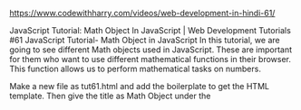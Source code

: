 https://www.codewithharry.com/videos/web-development-in-hindi-61/



JavaScript Tutorial: Math Object In JavaScript | Web Development Tutorials #61
JavaScript Tutorial- Math Object in JavaScript
In this tutorial, we are going to see different Math objects used in JavaScript. These are important for them who want to use different mathematical functions in their browser. This function allows us to perform mathematical tasks on numbers.

Make a new file as tut61.html and add the boilerplate to get the HTML template. Then give the title as Math Object under the <title> tag. If we write the following code under the <script> tag, then we will get the list of all those Math functions that are used in JavaScript.

let m = Math;
    console.log(m)
Let us now print the values of some constants using the Math functions.

// Printing the constants from Math Object
    console.log("The value of Math.E is ", Math.E)
    console.log("The value of Math.PI is ", Math.PI)
    console.log("The value of Math.LN2 is ", Math.LN2)
    console.log("The value of Math.SQRT1_2 is ", Math.SQRT1_2)
    console.log("The value of Math.LOG2E is ", Math.LOG2E)
After executing the above JavaScript code, we will see the values of these constants in the output as follows-




Now let us see how to print the functions with the help of Math Object. Here we will initialize two variables and then call them under different functions as follows-

let a = 34.64534;
let b = 89;

console.log("The value of a and b is ", a, b);
console.log("The value of a and b rounded is ", Math.round(a), Math.round(b));
The output we get, is as follows-



Math.round is used to round the values to the nearest integer. Then there are Math.pow() and Math.sqrt() functions that are used to return the power and square root of any number respectively. There are other functions like ceil and floor. Ceil is used to round up the number to the nearest integer whereas floor is used to round down to the nearest integer.

console.log("5.8 rounded up to nearest integer is ", Math.ceil(5.8)) 
console.log("5.8 rounded down to nearest integer is ", Math.floor(5.8))
In the above example, 5.8 is rounded up and rounded down as follows-




Now let us see some trignometric functions. The values given here will be in radians as follows-

// Trinonometric Functions
    console.log("The value of sin(pi) is ", Math.sin(Math.PI/2))
    console.log("The value of tan(pi) is ", Math.tan(Math.PI/2))
    console.log("The value of cos(pi) is ", Math.cos(Math.PI/2))
The output of the following code will be as follows-



We can take the help of min and max functions to find the minimum and maximum numbers respectively. 

console.log("Minimum value of 4, 5, 6 is ", Math.min(4,5, 6));
console.log("Maximum value of 4, 5, 6 is ", Math.max(4,5, 6));
This code will return the minimum and maximum number between 4, 5, and 6.


Let us now see how to generate random numbers in JavaScript. We use Math.random() to generate any random number as follows-

let r = Math.random();
console.log("The random number is ", r)
It will generate any random number between 0-1 as follows-



But to generate a random number between a and b, we can use this particular formula and write as follows-

let a1 = 50;
let b1 = 60;
let r50_60 = a1 + (b1-a1)*Math.random();
console.log("The random number is ", r50_60)
It will generate the random number between 50 and 60.

This was all about different Math functions and you can use these functions to account with any mathematical related issues on your website. You can learn more by practicing.